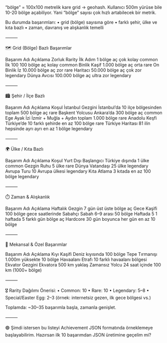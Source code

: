 “bölge” = 100x100 metrelik kare grid → geohash.
Kullanıcı 500m yürüse bile 10-20 bölge açabiliyor. Yani “bölge” sayısı çok hızlı artabilecek bir metrik.

Bu durumda başarımları:
	•	grid (bölge) sayısına göre
	•	farklı şehir, ülke ve kıta bazlı
	•	zaman, davranış ve alışkanlık temelli

⸻

🗺️ Grid (Bölge) Bazlı Başarımlar

Başarım Adı	Açıklama	Zorluk	Rarity
İlk Adım	1 bölge aç	çok kolay	common
İlk 100	100 bölge aç	kolay	common
Binlik Kaşif	1.000 bölge aç	orta	rare
On Binlik İz	10.000 bölge aç	zor	rare
Haritacı	50.000 bölge aç	çok zor	legendary
Dünya Avcısı	100.000 bölge aç	ultra zor	legendary


⸻

🏙️ Şehir / İlçe Bazlı

Başarım Adı	Açıklama	Koşul
İstanbul Gezgini	İstanbul’da 10 ilçe bölgesinden toplam 500 bölge aç	rare
Başkent Yolcusu	Ankara’da 300 bölge aç	common
Ege Ayak İzi	İzmir + Muğla + Aydın toplam 1.000 bölge	rare
Anadolu Keşfi	Türkiye’de 10 farklı şehirde en az 100 bölge	rare
Türkiye Haritası	81 ilin hepsinde ayrı ayrı en az 1 bölge	legendary

⸻

🌍 Ülke / Kıta Bazlı

Başarım Adı	Açıklama	Koşul
Yurt Dışı Başlangıcı	Türkiye dışında 1 ülke	common
Gezgin Ruhu	5 ülke	rare
Dünya Vatandaşı	25 ülke	legendary
Avrupa Turu	10 Avrupa ülkesi	legendary
Kıta Atlama	3 kıtada en az 100 bölge	legendary


⸻

⏱️ Zaman & Alışkanlık

Başarım Adı	Açıklama
Haftalık Gezgin	7 gün üst üste bölge aç
Gece Kaşifi	100 bölge gece saatlerinde
Sabahçı	Sabah 6–9 arası 50 bölge
Haftada 5	1 haftada 5 farklı gün bölge aç
Hardcore	30 gün boyunca her gün en az 10 bölge


⸻

🧭 Mekansal & Özel Başarımlar

Başarım Adı	Açıklama
Kıyı Kaşifi	Deniz kıyısında 100 bölge
Tepe Tırmanışı	1.000m yüksekte 10 bölge
Havaalanı Etrafı	10 farklı havaalanı bölgesi
Ekvator Gezgini	Ekvatora 500 km yaklaş
Zamansız Yolcu	24 saat içinde 100 km (1000+ bölge)


⸻

🎖️ Rarity Dağılımı Önerisi:
	•	Common: 10
	•	Rare: 10
	•	Legendary: 5–8
	•	Special/Easter Egg: 2–3 (örnek: internetsiz gezen, ilk gece bölgesi vs.)

Toplamda: ~30–35 başarımla başla, zamanla genişlet.

⸻

🟢 Şimdi istersen bu listeyi Achievement JSON formatında örneklemeye başlayabilirim.
Hazırsan ilk 10 başarımdan JSON üretimine geçelim mi?